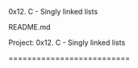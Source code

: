 0x12. C - Singly linked lists



README.md

Project:
0x12. C - Singly linked lists


==========================


